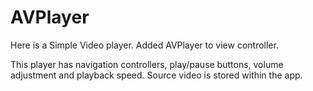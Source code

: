 # AVPlayer
Here is a Simple Video player. 
Added AVPlayer to view controller. 

This player has navigation controllers, play/pause buttons, volume adjustment and playback speed.
Source video is stored within the app.
